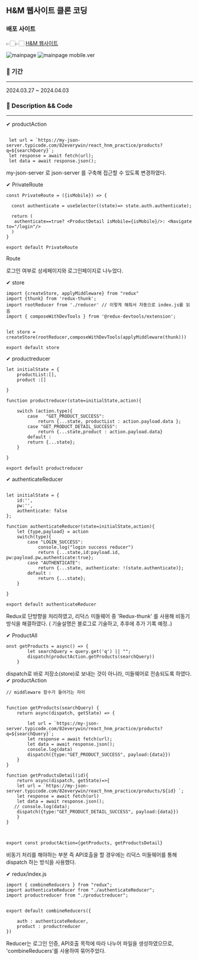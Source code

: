 ## H&M 웹사이트 클론 코딩

### 배포 사이트

👉🏻👉🏻 [H&M 웹사이트]("https://bright-paprenjak-05cf2c.netlify.app")

![mainpage](./mainpage.png)
![mainpage mobile.ver](./mobile_mainpage.png)


### 📌 기간
---
2024.03.27 ~ 2024.04.03 

### 📌 Description && Code
---

✔ productAction
```
  
 let url = `https://my-json-server.typicode.com/82everywin/react_hnm_practice/products?q=${searchQuery}`;
 let response = await fetch(url);
 let data = await response.json();
```
my-json-server 로 json-server 를 구축해 접근할 수 있도록 변경하였다.

✔ PrivateRoute
```
const PrivateRoute = ({isMobile}) => {

  const authenticate = useSelector((state)=> state.auth.authenticate);

  return (
   authenticate==true? <ProductDetail isMobile={isMobile}/>: <Navigate to="/login"/>
  )
}

export default PrivateRoute
```
Route

로그인 여부로 상세페이지와 로그인페이지로 나누었다. 


✔ store
```
import {createStore, applyMiddleware} from "redux"
import {thunk} from 'redux-thunk';
import rootReducer from './reducer' // 이렇게 해줘서 자동으로 index.js를 읽음 
import { composeWithDevTools } from '@redux-devtools/extension';


let store = createStore(rootReducer,composeWithDevTools(applyMiddleware(thunk)))

export default store
```
✔ productreducer
```
let initialState = {
    productList:[],
    product :[]
    
}

function productreducer(state=initialState,action){

    switch (action.type){
        case   "GET_PRODUCT_SUCCESS":
            return {...state, productList : action.payload.data };
        case "GET_PRODUCT_DETAIL_SUCCESS":
            return {...state,product : action.payload.data}
        default : 
        return {...state};
    }

}

export default productreducer
```
✔ authenticateReducer
```

let initialState = {
    id:'',
    pw:'',
    authenticate: false
};

function authenticateReducer(state=initialState,action){
    let {type,payload} = action
    switch(type){
        case "LOGIN_SUCCESS":
            console.log("login success reducer")
            return {...state,id:payload.id, pw:payload.pw,authenticate:true};
        case "AUTHENTICATE":
            return {...state, authenticate: !(state.authenticate)};
        default :
            return {...state};
    }

}

export default authenticateReducer
```
Redux로 단방향을 처리하였고, 리덕스 미들웨어 중 'Redux-thunk' 를 사용해 비동기방식을 해결하였다. 
( 기술설명은 블로그로 기술하고, 추후에 추가 기록 예정..)

✔ ProductAll
```
onst getProducts = async() => {
        let searchQuery = query.get('q') || "";
        dispatch(productAction.getProducts(searchQuery))
    }
```
dispatch로 바로 저장소(store)로 보내는 것이 아니라, 미들웨어로 전송되도록 하였다. 
✔ productAction
```
// middleware 함수가 들어가는 자리 


function getProducts(searchQuery) {
    return async(dispatch, getState) => {
        
        let url = `https://my-json-server.typicode.com/82everywin/react_hnm_practice/products?q=${searchQuery}`;
        let response = await fetch(url);
        let data = await response.json();
        console.log(data)
        dispatch({type:"GET_PRODUCT_SUCCESS", payload:{data}})
    }
}

function getProductsDetail(id){
    return async(dispatch, getState)=>{
    let url = `https://my-json-server.typicode.com/82everywin/react_hnm_practice/products/${id} `;
    let response = await fetch(url)
    let data = await response.json();
   // console.log(data);
    dispatch({type:"GET_PRODUCT_DETAIL_SUCCESS", payload:{data}})
    }
}



export const productAction={getProducts, getProductsDetail}
```
비동기 처리를 해야하는 부분 즉 API호출을 할 경우에는 리덕스 미들웨어를 통해 dispatch 하는 방식을 사용했다. 

✔ redux/index.js
```
import { combineReducers } from "redux";
import authenticateReducer from "./authenticateReducer";
import productreducer from "./productreducer";


export default combineReducers({

    auth : authenticateReducer,
    product : productreducer
})
```
Reducer는 로그인 인증, API호출 목적에 따라 나누어 파일을 생성하였으므로, 'combineReducers'를 사용하여 묶어주었다.
